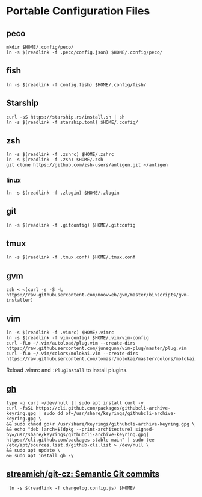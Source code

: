# Portable Configuration Files
## peco
```shell
mkdir $HOME/.config/peco/
ln -s $(readlink -f .peco/config.json) $HOME/.config/peco/
```

## fish
```shell
ln -s $(readlink -f config.fish) $HOME/.config/fish/
```

## Starship
```shell
curl -sS https://starship.rs/install.sh | sh
ln -s $(readlink -f starship.toml) $HOME/.config/
```

## zsh
```shell
ln -s $(readlink -f .zshrc) $HOME/.zshrc
ln -s $(readlink -f .zsh) $HOME/.zsh
git clone https://github.com/zsh-users/antigen.git ~/antigen
```

### linux
```shell
ln -s $(readlink -f .zlogin) $HOME/.zlogin
```

## git
```shell
ln -s $(readlink -f .gitconfig) $HOME/.gitconfig
```

## tmux
```shell
ln -s $(readlink -f .tmux.conf) $HOME/.tmux.conf
```

## gvm
```shell
zsh < <(curl -s -S -L https://raw.githubusercontent.com/moovweb/gvm/master/binscripts/gvm-installer)
```

## vim
```shell
ln -s $(readlink -f .vimrc) $HOME/.vimrc
ln -s $(readlink -f vim-config) $HOME/.vim/vim-config
curl -fLo ~/.vim/autoload/plug.vim --create-dirs https://raw.githubusercontent.com/junegunn/vim-plug/master/plug.vim
curl -fLo ~/.vim/colors/molokai.vim --create-dirs https://raw.githubusercontent.com/tomasr/molokai/master/colors/molokai.vim
```
Reload .vimrc and `:PlugInstall` to install plugins.

## [gh](https://github.com/cli/cli)
```shell
type -p curl >/dev/null || sudo apt install curl -y
curl -fsSL https://cli.github.com/packages/githubcli-archive-keyring.gpg | sudo dd of=/usr/share/keyrings/githubcli-archive-keyring.gpg \
&& sudo chmod go+r /usr/share/keyrings/githubcli-archive-keyring.gpg \
&& echo "deb [arch=$(dpkg --print-architecture) signed-by=/usr/share/keyrings/githubcli-archive-keyring.gpg] https://cli.github.com/packages stable main" | sudo tee /etc/apt/sources.list.d/github-cli.list > /dev/null \
&& sudo apt update \
&& sudo apt install gh -y
```

## [streamich/git-cz: Semantic Git commits](https://github.com/streamich/git-cz) 
```shell
 ln -s $(readlink -f changelog.config.js) $HOME/
```
